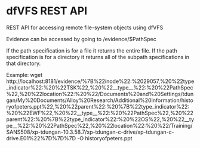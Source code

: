 # dfVFS REST API
REST API for accessing remote file-system objects using dfVFS

Evidence can be accessed by going to /evidence/$PathSpec

If the path specification is for a file it returns the entire file.
If the path specification is for a directory it returns all of the subpath specifications in that directory.

Example:
    wget http://localhost:8181/evidence/%7B%22inode%22:%2029057,%20%22type_indicator%22:%20%22TSK%22,%20%22__type__%22:%20%22PathSpec%22,%20%22location%22:%20%22/Documents%20and%20Settings/tdungan/My%20Documents/Alloy%20Research/Additional%20Information/historyofpeters.ppt%22,%20%22parent%22:%20%7B%22type_indicator%22:%20%22EWF%22,%20%22__type__%22:%20%22PathSpec%22,%20%22parent%22:%20%7B%22type_indicator%22:%20%22OS%22,%20%22__type__%22:%20%22PathSpec%22,%20%22location%22:%20%22/Training/SANS508/xp-tdungan-10.3.58.7/xp-tdungan-c-drive/xp-tdungan-c-drive.E01%22%7D%7D%7D -O historyofpeters.ppt

